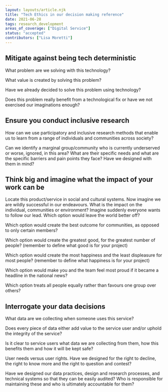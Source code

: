 ```yaml
---
layout: layouts/article.njk
title: "Tech Ethics in our decision making reference"
date: 2021-06-28
tags: research_development
areas_of_coverage: ["Digital Service"]
status: "accepted"
contributors: ["Lisa Moretti"]
---
```


## Mitigate against being tech deterministic

What problem are we solving with this technology?

What value is created by solving this problem?

Have we already decided to solve this problem using technology?

Does this problem really benefit from a technological fix or have we not exercised our imaginations enough?

## Ensure you conduct inclusive research

How can we use participatory and inclusive research methods that enable us to learn from a range of individuals and communities across society?

Can we identify a marginal group/community who is currently underserved or worse, ignored, in this area? What are their specific needs and what are the specific barriers and pain points they face? Have we designed with them in mind?

## Think big and imagine what the impact of your work can be

Locate this product/service in social and cultural systems. Now imagine we are wildly successful in our endeavours. What is the impact on the individual, communities or environment?
Imagine suddenly everyone wants to follow our lead. Which option would leave the world better off?

Which option would create the best outcome for communities, as opposed to only certain members?

Which option would create the greatest good, for the greatest number of people? (remember to define what good is for your project)

Which option would create the most happiness and the least displeasure for most people? (remember to define what happiness is for your project)

Which option would make you and the team feel most proud if it became a headline in the national news?

Which option treats all people equally rather than favours one group over others?

## Interrogate your data decisions

What data are we collecting when someone uses this service?

Does every piece of data either add value to the service user and/or uphold the integrity of the service?

Is it clear to service users what data we are collecting from them, how this benefits them and how it will be kept safe?

User needs versus user rights. Have we designed for the right to decline, the right to know more and the right to question and contest?

Have we designed our data practices, design and research processes, and technical systems so that they can be easily audited? Who is responsible for maintaining these and who is ultimately accountable for them?
